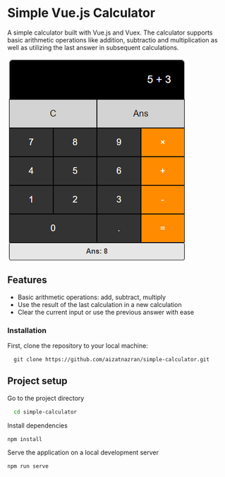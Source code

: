 # Simple Vue.js Calculator

A simple calculator built with Vue.js and Vuex. The calculator supports basic arithmetic operations like addition, subtractio and multiplication as well as utilizing the last answer in subsequent calculations.

![Calculator](calculator.png)

## Features

- Basic arithmetic operations: add, subtract, multiply
- Use the result of the last calculation in a new calculation
- Clear the current input or use the previous answer with ease

### Installation

First, clone the repository to your local machine:

```
  git clone https://github.com/aizatnazran/simple-calculator.git
```

## Project setup

Go to the project directory

```bash
  cd simple-calculator
```

Install dependencies

```
npm install
```

Serve the application on a local development server

```
npm run serve
```
